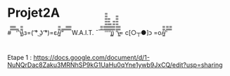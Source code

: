 # Projet2A

#̿̿ ̿̿ ̿̿ ̿'̿'\̵͇̿̿\з=( ͡° ͜ʖ ͡°)=ε/̵͇̿̿/’̿’̿ ̿ ̿̿ ̿̿ ̿̿   W.A.I.T.   ¯¯̿̿¯̿̿'̿̿̿̿̿̿̿'̿̿'̿̿̿̿̿'̿̿̿)͇̿̿)̿̿̿̿ '̿̿̿̿̿̿\̵͇̿̿\= c[○┬●]כ =o/̵͇̿̿/'̿̿ ̿ ̿̿
#

  Etape 1 : https://docs.google.com/document/d/1-NuNQrDac8Zaku3MRNhSP9kG1UaHu0qYne1ywb9JxCQ/edit?usp=sharing
#
